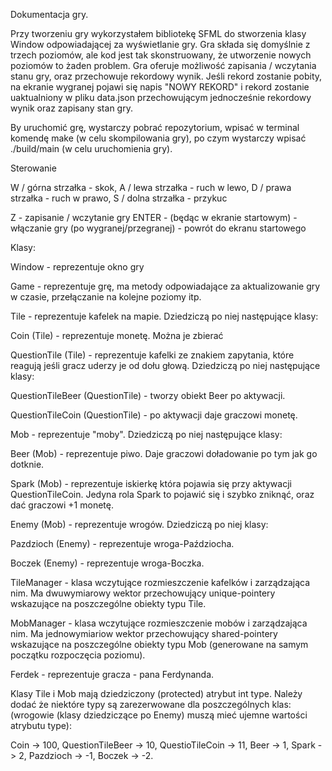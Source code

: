 Dokumentacja gry.

Przy tworzeniu gry wykorzystałem bibliotekę SFML do stworzenia klasy Window odpowiadającej za wyświetlanie gry. Gra składa się domyślnie z trzech poziomów, ale kod jest tak skonstruowany, że utworzenie nowych poziomów to żaden problem. Gra oferuje możliwość zapisania / wczytania stanu gry, oraz przechowuje rekordowy wynik. Jeśli rekord zostanie pobity, na ekranie wygranej pojawi się napis "NOWY REKORD" i rekord zostanie uaktualniony w pliku data.json przechowującym jednocześnie rekordowy wynik oraz zapisany stan gry.

By uruchomić grę, wystarczy pobrać repozytorium, wpisać w terminal komendę make (w celu skompilowania gry), po czym wystarczy wpisać
./build/main (w celu uruchomienia gry).

Sterowanie

W / górna strzałka - skok,
A / lewa strzałka - ruch w lewo,
D / prawa strzałka - ruch w prawo,
S / dolna strzałka - przykuc

Z - zapisanie / wczytanie gry
ENTER - (będąc w ekranie startowym) - włączanie gry
(po wygranej/przegranej) - powrót do ekranu startowego

Klasy:

Window - reprezentuje okno gry

Game - reprezentuje grę, ma metody odpowiadające za aktualizowanie gry w czasie, przełączanie na kolejne poziomy itp.

Tile - reprezentuje kafelek na mapie. Dziedziczą po niej następujące klasy:
    
Coin (Tile) - reprezentuje monetę. Można je zbierać

QuestionTile (Tile) - reprezentuje kafelki ze znakiem zapytania, które reagują jeśli gracz uderzy je od dołu głową. Dziedziczą po niej następujące klasy:

QuestionTileBeer (QuestionTile) - tworzy obiekt Beer po aktywacji.

QuestionTileCoin (QuestionTile) - po aktywacji daje graczowi monetę.

Mob - reprezentuje "moby". Dziedziczą po niej następujące klasy:

Beer (Mob) - reprezentuje piwo. Daje graczowi doładowanie po tym jak go dotknie.

Spark (Mob) - reprezentuje iskierkę która pojawia się przy aktywacji QuestionTileCoin. Jedyna rola Spark to pojawić się i szybko zniknąć, oraz dać graczowi +1 monetę.

Enemy (Mob) - reprezentuje wrogów. Dziedziczą po niej klasy:

Pazdzioch (Enemy) - reprezentuje wroga-Paździocha.

Boczek (Enemy) - reprezentuje wroga-Boczka.


TileManager - klasa wczytujące rozmieszczenie kafelków i zarządzająca nim. Ma dwuwymiarowy wektor przechowujący unique-pointery wskazujące na poszczególne obiekty typu Tile.

MobManager - klasa wczytujące rozmieszczenie mobów i zarządzająca nim. Ma jednowymiariow wektor przechowujący shared-pointery wskazujące na poszczególne obiekty typu Mob (generowane na samym początku rozpoczęcia poziomu).

Ferdek - reprezentuje gracza - pana Ferdynanda.


Klasy Tile i Mob mają dziedziczony (protected) atrybut int type. Należy dodać że niektóre typy są zarezerwowane dla poszczególnych klas:
(wrogowie (klasy dziedziczące po Enemy) muszą mieć ujemne wartości atrybutu type):


Coin -> 100,
QuestionTileBeer -> 10,
QuestioTileCoin -> 11,
Beer -> 1,
Spark -> 2,
Pazdzioch -> -1,
Boczek -> -2.
